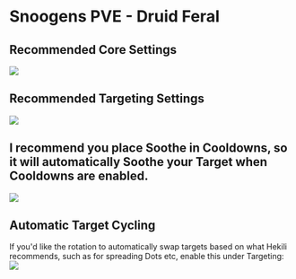 # Snoogens PVE - Druid Feral
## Recommended Core Settings  
![](https://i.imgur.com/QZAsXnO.png)   

## Recommended Targeting Settings  
![](https://i.imgur.com/egOMWRe.png)  

## I recommend you place Soothe in Cooldowns, so it will automatically Soothe your Target when Cooldowns are enabled.  
![](https://i.imgur.com/XdU4S9Z.png)  

## Automatic Target Cycling  
If you'd like the rotation to automatically swap targets based on what Hekili recommends, such as for spreading Dots etc, enable this under Targeting:  
![](https://i.imgur.com/1rDyIp7.png)  
